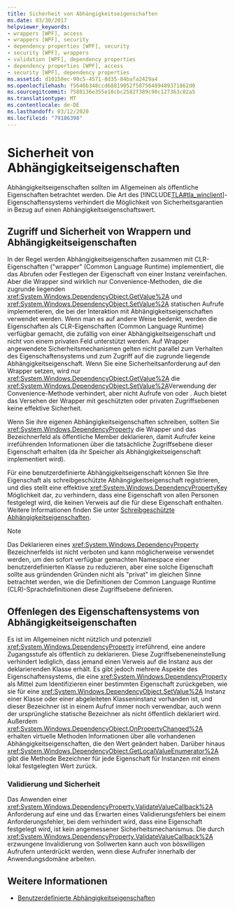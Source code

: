 ```yaml
---
title: Sicherheit von Abhängigkeitseigenschaften
ms.date: 03/30/2017
helpviewer_keywords:
- wrappers [WPF], access
- wrappers [WPF], security
- dependency properties [WPF], security
- security [WPF], wrappers
- validation [WPF], dependency properties
- dependency properties [WPF], access
- security [WPF], dependency properties
ms.assetid: d10150ec-90c5-4571-8d35-84bafa2429a4
ms.openlocfilehash: f5640b348ccd68819052f58756489489371862d0
ms.sourcegitcommit: 7588136e355e10cbc2582f389c90c127363c02a5
ms.translationtype: MT
ms.contentlocale: de-DE
ms.lasthandoff: 03/12/2020
ms.locfileid: "79186398"
---
```

# <a name="dependency-property-security"></a>Sicherheit von Abhängigkeitseigenschaften
Abhängigkeitseigenschaften sollten im Allgemeinen als öffentliche Eigenschaften betrachtet werden. Die Art des [!INCLUDE[TLA#tla_winclient](../../../../includes/tlasharptla-winclient-md.md)]-Eigenschaftensystems verhindert die Möglichkeit von Sicherheitsgarantien in Bezug auf einen Abhängigkeitseigenschaftswert.  

<a name="AccessSecurity"></a>
## <a name="access-and-security-of-wrappers-and-dependency-properties"></a>Zugriff und Sicherheit von Wrappern und Abhängigkeitseigenschaften  
 In der Regel werden Abhängigkeitseigenschaften zusammen mit CLR-Eigenschaften ("wrapper" (Common Language Runtime) implementiert, die das Abrufen oder Festlegen der Eigenschaft von einer Instanz vereinfachen. Aber die Wrapper sind wirklich nur Convenience-Methoden, die die zugrunde liegenden <xref:System.Windows.DependencyObject.GetValue%2A> und <xref:System.Windows.DependencyObject.SetValue%2A> statischen Aufrufe implementieren, die bei der Interaktion mit Abhängigkeitseigenschaften verwendet werden. Wenn man es auf andere Weise bedenkt, werden die Eigenschaften als CLR-Eigenschaften (Common Language Runtime) verfügbar gemacht, die zufällig von einer Abhängigkeitseigenschaft und nicht von einem privaten Feld unterstützt werden. Auf Wrapper angewendete Sicherheitsmechanismen gelten nicht parallel zum Verhalten des Eigenschaftensystems und zum Zugriff auf die zugrunde liegende Abhängigkeitseigenschaft. Wenn Sie eine Sicherheitsanforderung auf den Wrapper setzen, wird nur <xref:System.Windows.DependencyObject.GetValue%2A> die <xref:System.Windows.DependencyObject.SetValue%2A>Verwendung der Convenience-Methode verhindert, aber nicht Aufrufe von oder . Auch bietet das Versehen der Wrapper mit geschützten oder privaten Zugriffsebenen keine effektive Sicherheit.  
  
 Wenn Sie ihre eigenen Abhängigkeitseigenschaften schreiben, sollten Sie <xref:System.Windows.DependencyProperty> die Wrapper und das Bezeichnerfeld als öffentliche Member deklarieren, damit Aufrufer keine irreführenden Informationen über die tatsächliche Zugriffsebene dieser Eigenschaft erhalten (da ihr Speicher als Abhängigkeitseigenschaft implementiert wird).  
  
 Für eine benutzerdefinierte Abhängigkeitseigenschaft können Sie Ihre Eigenschaft als schreibgeschützte Abhängigkeitseigenschaft registrieren, und dies stellt eine effektive <xref:System.Windows.DependencyPropertyKey> Möglichkeit dar, zu verhindern, dass eine Eigenschaft von allen Personen festgelegt wird, die keinen Verweis auf die für diese Eigenschaft enthalten. Weitere Informationen finden Sie unter [Schreibgeschützte Abhängigkeitseigenschaften](read-only-dependency-properties.md).  
  
> [!NOTE]
> Das Deklarieren eines <xref:System.Windows.DependencyProperty> Bezeichnerfelds ist nicht verboten und kann möglicherweise verwendet werden, um den sofort verfügbar gemachten Namespace einer benutzerdefinierten Klasse zu reduzieren, aber eine solche Eigenschaft sollte aus gründenden Gründen nicht als "privat" im gleichen Sinne betrachtet werden, wie die Definitionen der Common Language Runtime (CLR)-Sprachdefinitionen diese Zugriffsebene definieren.  
  
<a name="PropertySystemExposure"></a>
## <a name="property-system-exposure-of-dependency-properties"></a>Offenlegen des Eigenschaftensystems von Abhängigkeitseigenschaften  
 Es ist im Allgemeinen nicht nützlich und potenziell <xref:System.Windows.DependencyProperty> irreführend, eine andere Zugangsstufe als öffentlich zu deklarieren. Diese Zugriffsebeneneinstellung verhindert lediglich, dass jemand einen Verweis auf die Instanz aus der deklarierenden Klasse erhält. Es gibt jedoch mehrere Aspekte des Eigenschaftensystems, die eine <xref:System.Windows.DependencyProperty> als Mittel zum Identifizieren einer bestimmten Eigenschaft zurückgeben, wie sie für eine <xref:System.Windows.DependencyObject.SetValue%2A> Instanz einer Klasse oder einer abgeleiteten Klasseninstanz vorhanden ist, und dieser Bezeichner ist in einem Aufruf immer noch verwendbar, auch wenn der ursprüngliche statische Bezeichner als nicht öffentlich deklariert wird. Außerdem <xref:System.Windows.DependencyObject.OnPropertyChanged%2A> erhalten virtuelle Methoden Informationen über alle vorhandenen Abhängigkeitseigenschaften, die den Wert geändert haben. Darüber hinaus <xref:System.Windows.DependencyObject.GetLocalValueEnumerator%2A> gibt die Methode Bezeichner für jede Eigenschaft für Instanzen mit einem lokal festgelegten Wert zurück.  
  
### <a name="validation-and-security"></a>Validierung und Sicherheit  
 Das Anwenden einer <xref:System.Windows.DependencyProperty.ValidateValueCallback%2A> Anforderung auf eine und das Erwarten eines Validierungsfehlers bei einem Anforderungsfehler, bei dem verhindert wird, dass eine Eigenschaft festgelegt wird, ist kein angemessener Sicherheitsmechanismus. Die durch <xref:System.Windows.DependencyProperty.ValidateValueCallback%2A> erzwungene Invalidierung von Sollwerten kann auch von böswilligen Aufrufern unterdrückt werden, wenn diese Aufrufer innerhalb der Anwendungsdomäne arbeiten.  
  
## <a name="see-also"></a>Weitere Informationen

- [Benutzerdefinierte Abhängigkeitseigenschaften](custom-dependency-properties.md)
